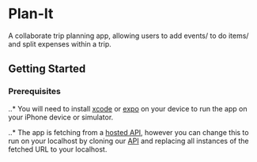 # Plan-It
A collaborate trip planning app, allowing users to add events/ to do items/ and split expenses within a trip.

## Getting Started

### Prerequisites
..* You will need to install [xcode](https://apps.apple.com/us/app/xcode/id497799835?mt=12) or [expo](https://apps.apple.com/ca/app/expo-client/id982107779) on your device to run the app on your iPhone device or simulator.   

..* The app is fetching from a [hosted API](http://plan-it-api-1.herokuapp.com), however you can change this to run on your localhost by cloning our [API](https://github.com/JessieW0010/plan-it-api) and replacing all instances of the fetched URL to your localhost.
